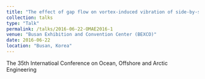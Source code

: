 ```yaml
---
title: "The effect of gap flow on vortex-induced vibration of side-by-side cylinder arrangement"
collection: talks
type: "Talk"
permalink: /talks/2016-06-22-OMAE2016-1
venue: "Busan Exhibition and Convention Center (BEXCO)"
date: 2016-06-22
location: "Busan, Korea"
---
```


The 35th Internatioal Conference on Ocean, Offshore and Arctic Engineering
